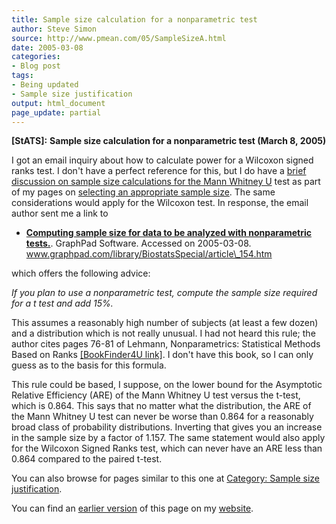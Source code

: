 ```yaml
---
title: Sample size calculation for a nonparametric test
author: Steve Simon
source: http://www.pmean.com/05/SampleSizeA.html
date: 2005-03-08
categories:
- Blog post
tags:
- Being updated
- Sample size justification
output: html_document
page_update: partial
---
```

**[StATS]:** **Sample size calculation for a
nonparametric test (March 8, 2005)**

I got an email inquiry about how to calculate power for a Wilcoxon
signed ranks test. I don't have a perfect reference for this, but I do
have a [brief discussion on sample size calculations for the Mann
Whitney U](../size/mann.asp) test as part of my pages on [selecting an
appropriate sample size](../size.asp). The same considerations would
apply for the Wilcoxon test. In response, the email author sent me a
link to

- **[Computing sample size for data to be analyzed with nonparametric
tests.](http://www.graphpad.com/library/BiostatsSpecial/article_154.htm%20)**.
GraphPad Software. Accessed on 2005-03-08.
www.graphpad.com/library/BiostatsSpecial/article\_154.htm

which offers the following advice:

*If you plan to use a nonparametric test, compute the sample size
required for a t test and add 15%.*

This assumes a reasonably high number of subjects (at least a few dozen)
and a distribution which is not really unusual. I had not heard this
rule; the author cites pages 76-81 of Lehmann, Nonparametrics:
Statistical Methods Based on Ranks [\[BookFinder4U
link\]](http://www.bookfinder4u.com/detail/013997735X.html). I don't
have this book, so I can only guess as to the basis for this formula.

This rule could be based, I suppose, on the lower bound for the
Asymptotic Relative Efficiency (ARE) of the Mann Whitney U test versus
the t-test, which is 0.864. This says that no matter what the
distribution, the ARE of the Mann Whitney U test can never be worse than
0.864 for a reasonably broad class of probability distributions.
Inverting that gives you an increase in the sample size by a factor of
1.157. The same statement would also apply for the Wilcoxon Signed Ranks
test, which can never have an ARE less than 0.864 compared to the paired
t-test.

You can also browse
for pages similar to this one at [Category: Sample size
justification](../category/SampleSizeJustification.html).

You can find an [earlier version][sim1] of this page on my [website][sim2].

[sim1]: http://www.pmean.com/05/SampleSizeA.html
[sim2]: http://www.pmean.com
